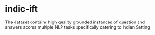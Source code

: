 # indic-ift
The dataset contains high quality grounded instances of question and answers acorss multiple NLP tasks specifically catering to Indian Setting
